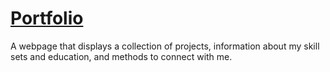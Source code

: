 # [Portfolio](https://svujcich.github.io/Portfolio/)
A webpage that displays a collection of projects,  information about my skill sets and education, and methods to connect with me. 
